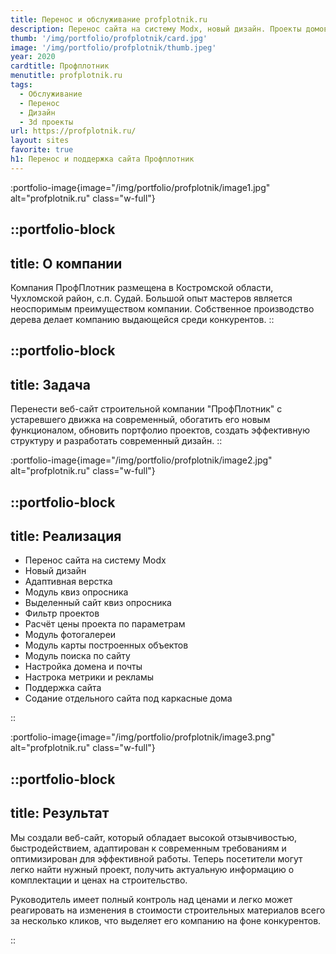 ```yaml
---
title: Перенос и обслуживание profplotnik.ru
description: Перенос сайта на систему Modx, новый дизайн. Проекты домов из каталога. Поддержка сайта
thumb: '/img/portfolio/profplotnik/card.jpg'
image: '/img/portfolio/profplotnik/thumb.jpeg'
year: 2020
cardtitle: Профплотник
menutitle: profplotnik.ru
tags:
  - Обслуживание
  - Перенос
  - Дизайн
  - 3d проекты
url: https://profplotnik.ru/
layout: sites
favorite: true
h1: Перенос и поддержка сайта Профплотник
---
```


:portfolio-image{image="/img/portfolio/profplotnik/image1.jpg" alt="profplotnik.ru" class="w-full"}

::portfolio-block
---
title: О компании
---
Компания ПрофПлотник размещена в Костромской области, Чухломской район, с.п. Судай. Большой опыт мастеров является
неоспоримым преимуществом компании. Собственное производство дерева делает компанию выдающейся среди конкурентов.
::

::portfolio-block
---
title: Задача
---
Перенести веб-сайт строительной компании "ПрофПлотник" с устаревшего движка на современный, обогатить его новым
функционалом, обновить портфолио проектов, создать эффективную структуру и разработать современный дизайн.
::

:portfolio-image{image="/img/portfolio/profplotnik/image2.jpg" alt="profplotnik.ru" class="w-full"}


::portfolio-block
---
title: Реализация
---

- Перенос сайта на систему Modx
- Новый дизайн
- Адаптивная верстка
- Модуль квиз опросника
- Выделенный сайт квиз опросника
- Фильтр проектов
- Расчёт цены проекта по параметрам
- Модуль фотогалереи
- Модуль карты построенных объектов
- Модуль поиска по сайту
- Настройка домена и почты
- Настрока метрики и рекламы
- Поддержка сайта
- Содание отдельного сайта под каркасные дома

::

:portfolio-image{image="/img/portfolio/profplotnik/image3.png" alt="profplotnik.ru" class="w-full"}

::portfolio-block
---
title: Результат
---
Мы создали веб-сайт, который обладает высокой отзывчивостью, быстродействием, адаптирован к современным требованиям и
оптимизирован для эффективной работы. Теперь посетители могут легко найти нужный проект, получить актуальную информацию
о комплектации и ценах на строительство.

Руководитель имеет полный контроль над ценами и легко может реагировать на изменения в стоимости строительных материалов
всего за несколько кликов, что выделяет его компанию на фоне конкурентов.

::